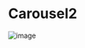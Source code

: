 # Carousel2

![image](https://user-images.githubusercontent.com/61547441/170862635-9e69183b-aefd-47ac-ab7b-92be8a281f9a.png)
